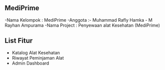 

## MediPrime

-Nama Kelompok : MediPrime
-Anggota       :- Muhammad Rafly Hamka
                - M Rayhan Ampurama
-Nama Project  : Penyewaan alat Kesehatan (MediPrime)

## List Fitur

- Katalog Alat Kesehatan
- Riwayat Peminjaman Alat
- Admin Dashboard
